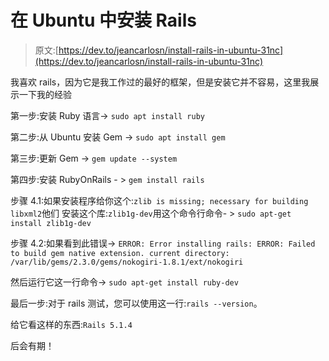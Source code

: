# 在 Ubuntu 中安装 Rails

> 原文:[https://dev.to/jeancarlosn/install-rails-in-ubuntu-31nc](https://dev.to/jeancarlosn/install-rails-in-ubuntu-31nc)

我喜欢 rails，因为它是我工作过的最好的框架，但是安装它并不容易，这里我展示一下我的经验

第一步:安装 Ruby 语言-> `sudo apt install ruby`

第二步:从 Ubuntu 安装 Gem -> `sudo apt install gem`

第三步:更新 Gem -> `gem update --system`

第四步:安装 RubyOnRails - > `gem install rails`

步骤 4.1:如果安装程序给你这个:`zlib is missing; necessary for building libxml2`他们
安装这个库:`zlib1g-dev`用这个命令行命令- > `sudo apt-get install zlib1g-dev`

步骤 4.2:如果看到此错误-> `ERROR: Error installing rails:
ERROR: Failed to build gem native extension. current directory: /var/lib/gems/2.3.0/gems/nokogiri-1.8.1/ext/nokogiri`

然后运行它这一行命令-> `sudo apt-get install ruby-dev`

最后一步:对于 rails 测试，您可以使用这一行:`rails --version`。

给它看这样的东西:`Rails 5.1.4`

后会有期！